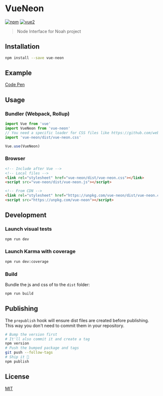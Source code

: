 # VueNeon

[![npm](https://img.shields.io/npm/v/vue-neon.svg)](https://www.npmjs.com/package/vue-neon) [![vue2](https://img.shields.io/badge/vue-2.x-brightgreen.svg)](https://vuejs.org/)

> Node Interface for Noah project

## Installation

```bash
npm install --save vue-neon
```

## Example
[Code Pen](https://codepen.io/kaivnd/pen/oKwPbw)

## Usage

### Bundler (Webpack, Rollup)

```js
import Vue from 'vue'
import VueNeon from 'vue-neon'
// You need a specific loader for CSS files like https://github.com/webpack/css-loader
import 'vue-neon/dist/vue-neon.css'

Vue.use(VueNeon)
```

### Browser

```html
<!-- Include after Vue -->
<!-- Local files -->
<link rel="stylesheet" href="vue-neon/dist/vue-neon.css"></link>
<script src="vue-neon/dist/vue-neon.js"></script>

<!-- From CDN -->
<link rel="stylesheet" href="https://unpkg.com/vue-neon/dist/vue-neon.css"></link>
<script src="https://unpkg.com/vue-neon"></script>
```

## Development

### Launch visual tests

```bash
npm run dev
```

### Launch Karma with coverage

```bash
npm run dev:coverage
```

### Build

Bundle the js and css of to the `dist` folder:

```bash
npm run build
```


## Publishing

The `prepublish` hook will ensure dist files are created before publishing. This
way you don't need to commit them in your repository.

```bash
# Bump the version first
# It'll also commit it and create a tag
npm version
# Push the bumped package and tags
git push --follow-tags
# Ship it 🚀
npm publish
```

## License

[MIT](http://opensource.org/licenses/MIT)
